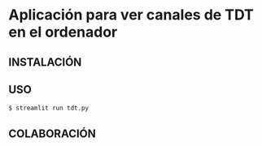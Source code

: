 # Aplicación para ver canales de TDT en el ordenador


## INSTALACIÓN


## USO

```bash
$ streamlit run tdt.py
```


## COLABORACIÓN